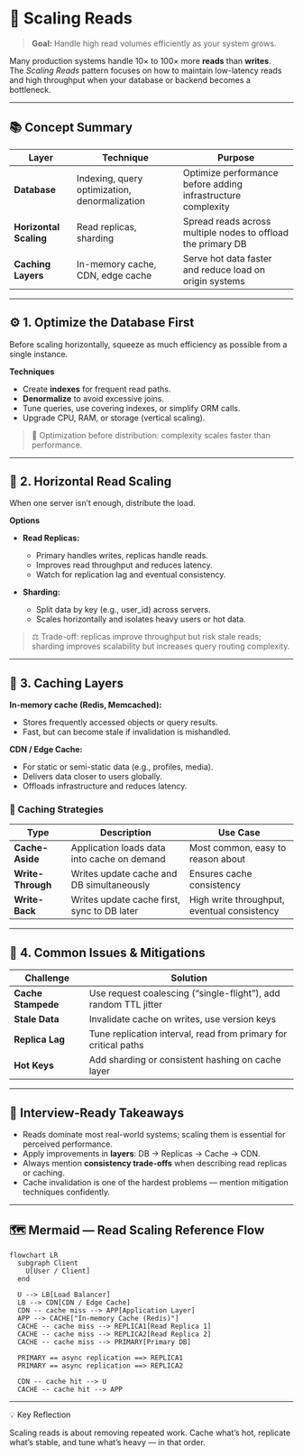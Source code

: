# 🧭 Scaling Reads

> **Goal:** Handle high read volumes efficiently as your system grows.

Many production systems handle 10× to 100× more **reads** than **writes**.  
The *Scaling Reads* pattern focuses on how to maintain low-latency reads and high throughput when your database or backend becomes a bottleneck.

---

## 📚 Concept Summary

| Layer | Technique | Purpose |
|-------|------------|----------|
| **Database** | Indexing, query optimization, denormalization | Optimize performance before adding infrastructure complexity |
| **Horizontal Scaling** | Read replicas, sharding | Spread reads across multiple nodes to offload the primary DB |
| **Caching Layers** | In-memory cache, CDN, edge cache | Serve hot data faster and reduce load on origin systems |

---

## ⚙️ 1. Optimize the Database First

Before scaling horizontally, squeeze as much efficiency as possible from a single instance.

**Techniques**
- Create **indexes** for frequent read paths.
- **Denormalize** to avoid excessive joins.
- Tune queries, use covering indexes, or simplify ORM calls.
- Upgrade CPU, RAM, or storage (vertical scaling).

> 🧠 Optimization before distribution: complexity scales faster than performance.

---

## 🧩 2. Horizontal Read Scaling

When one server isn’t enough, distribute the load.

**Options**
- **Read Replicas:**  
  - Primary handles writes, replicas handle reads.  
  - Improves read throughput and reduces latency.  
  - Watch for replication lag and eventual consistency.

- **Sharding:**  
  - Split data by key (e.g., user_id) across servers.  
  - Scales horizontally and isolates heavy users or hot data.

> ⚖️ Trade-off: replicas improve throughput but risk stale reads; sharding improves scalability but increases query routing complexity.

---

## 🧊 3. Caching Layers

**In-memory cache (Redis, Memcached):**
- Stores frequently accessed objects or query results.  
- Fast, but can become stale if invalidation is mishandled.

**CDN / Edge Cache:**
- For static or semi-static data (e.g., profiles, media).  
- Delivers data closer to users globally.  
- Offloads infrastructure and reduces latency.

### 🧠 Caching Strategies
| Type | Description | Use Case |
|------|--------------|----------|
| **Cache-Aside** | Application loads data into cache on demand | Most common, easy to reason about |
| **Write-Through** | Writes update cache and DB simultaneously | Ensures cache consistency |
| **Write-Back** | Writes update cache first, sync to DB later | High write throughput, eventual consistency |

---

## 🧱 4. Common Issues & Mitigations

| Challenge | Solution |
|------------|-----------|
| **Cache Stampede** | Use request coalescing (“single-flight”), add random TTL jitter |
| **Stale Data** | Invalidate cache on writes, use version keys |
| **Replica Lag** | Tune replication interval, read from primary for critical paths |
| **Hot Keys** | Add sharding or consistent hashing on cache layer |

---

## 🧠 Interview-Ready Takeaways

- Reads dominate most real-world systems; scaling them is essential for perceived performance.  
- Apply improvements in **layers**: DB → Replicas → Cache → CDN.  
- Always mention **consistency trade-offs** when describing read replicas or caching.  
- Cache invalidation is one of the hardest problems — mention mitigation techniques confidently.

---

## 🗺️ Mermaid — Read Scaling Reference Flow

```mermaid
flowchart LR
  subgraph Client
    U[User / Client]
  end

  U --> LB[Load Balancer]
  LB --> CDN[CDN / Edge Cache]
  CDN -- cache miss --> APP[Application Layer]
  APP --> CACHE["In-memory Cache (Redis)"]
  CACHE -- cache miss --> REPLICA1[Read Replica 1]
  CACHE -- cache miss --> REPLICA2[Read Replica 2]
  CACHE -- cache miss --> PRIMARY[Primary DB]

  PRIMARY == async replication ==> REPLICA1
  PRIMARY == async replication ==> REPLICA2

  CDN -- cache hit --> U
  CACHE -- cache hit --> APP
```
---

💡 Key Reflection

Scaling reads is about removing repeated work.
Cache what’s hot, replicate what’s stable, and tune what’s heavy — in that order.
